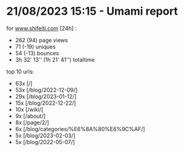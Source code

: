 # 21/08/2023 15:15 - Umami report
for www.shifeiti.com [24h] :

 - 262 (94) page views
 - 71 (-19) uniques
 - 54 (-13) bounces
 - 3h 32' 13'' (1h 21' 41'') totaltime


top 10 urls:
 - 63x [/]
 - 53x [/blog/2022-12-09/]
 - 29x [/blog/2023-01-12/]
 - 15x [/blog/2022-12-22/]
 - 10x [/wiki/]
 - 9x [/about/]
 - 8x [/page/2/]
 - 6x [/blog/categories/%E6%8A%80%E6%9C%AF/]
 - 5x [/blog/2023-02-03/]
 - 5x [/blog/2022-05-07/]


